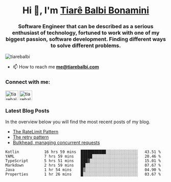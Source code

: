 

<h1 align="center">Hi 👋, I'm <a href="https://tiarebalbi.com?utm_source=github&utm_medium=profile&utm_campaign=github_profile">Tiarê Balbi Bonamini</a></h1>

<h3 align="center">Software Engineer that can be described as a serious enthusiast of technology, fortuned to work with one of my biggest passion, software development. Finding different ways to solve different problems.</h3>

<p align="left"> <img src="https://komarev.com/ghpvc/?username=tiarebalbi" alt="tiarebalbi" /> </p>

- 📫 How to reach me **me@tiarebalbi.com**

<p align="left">
<h3 align="left">Connect with me:</h3>
<a href="https://twitter.com/tiarebalbi" target="blank"><img align="center" src="https://cdn.jsdelivr.net/npm/simple-icons@3.0.1/icons/twitter.svg" alt="tiarebalbi" height="30" width="40" /></a>
<a href="https://instagram.com/tiarebalbi" target="blank"><img align="center" src="https://cdn.jsdelivr.net/npm/simple-icons@3.0.1/icons/instagram.svg" alt="tiarebalbi" height="30" width="40" /></a>
</p>

### Latest Blog Posts

In the overview below you will find the most recent posts of my blog.

* [The RateLimit Pattern](https://tiarebalbi.com/article/week-4-the-rate-limit-pattern?utm_source=github&utm_medium=profile&utm_campaign=github_profile)
* [The retry pattern](https://tiarebalbi.com/article/week-3-the-retry-pattern?utm_source=github&utm_medium=profile&utm_campaign=github_profile)
* [Bulkhead, managing concurrent requests](https://tiarebalbi.com/article/week-2-bulkhead-managing-concurrent-requests?utm_source=github&utm_medium=profile&utm_campaign=github_profile)

<!--START_SECTION:waka-->

```text
Kotlin           16 hrs 59 mins  ███████████░░░░░░░░░░░░░░   43.51 %
YAML             7 hrs 59 mins   █████░░░░░░░░░░░░░░░░░░░░   20.46 %
TypeScript       5 hrs 51 mins   ███▓░░░░░░░░░░░░░░░░░░░░░   15.01 %
Markdown         2 hrs 59 mins   ██░░░░░░░░░░░░░░░░░░░░░░░   07.67 %
Java             1 hr 54 mins    █▒░░░░░░░░░░░░░░░░░░░░░░░   04.90 %
Properties       1 hr 26 mins    █░░░░░░░░░░░░░░░░░░░░░░░░   03.67 %
```

<!--END_SECTION:waka-->
